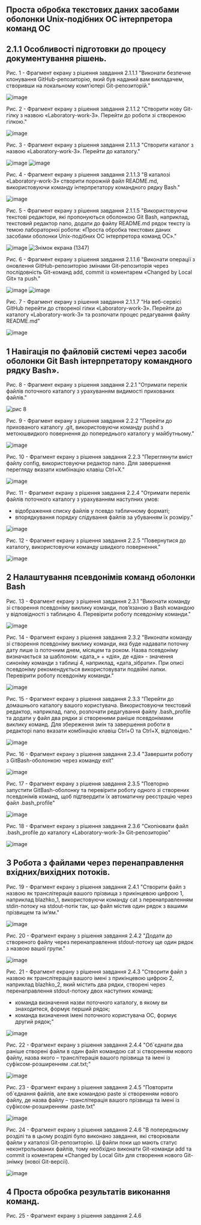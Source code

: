 ## Проста обробка текстових даних засобами оболонки Unix-подібних ОС інтерпретора команд ОС
## 2.1.1 Особливості підготовки до процесу документування рішень.

Рис. 1 - Фрагмент екрану з рішення завдання 2.1.1.1 "Виконати безпечне клонування GitHub-репозиторію, який був наданий вам викладачем, створивши на локальному комп’ютері Git-репозиторій."

![image](https://github.com/neverovalera/WebAR-Optical-telegraph/assets/162915351/7af84200-d971-4a16-b006-ef8b6160080f)

Рис. 2 - Фрагмент екрану з рішення завдання 2.1.1.2 "Створити нову Git-гілку з назвою «Laboratory-work-3». Перейти до роботи зі створеною гілкою."

![image](https://github.com/neverovalera/WebAR-Optical-telegraph/assets/162915351/c921a73c-440f-4f0d-b507-8dcaf87459f3)

Рис. 3 - Фрагмент екрану з рішення завдання 2.1.1.3 "Створити каталог з назвою «Laboratory-work-3». Перейти до каталогу."

![image](https://github.com/neverovalera/WebAR-Optical-telegraph/assets/162915351/dabe0acf-4548-46c0-8b50-66052fc9ec38)
![image](https://github.com/neverovalera/WebAR-Optical-telegraph/assets/162915351/d093fdfa-d543-4a06-9028-227f7791c52d)

Рис. 4 - Фрагмент екрану з рішення завдання 2.1.1.3 "В каталозі «Laboratory-work-3» створити порожній файл README.md, використовуючи команду інтерпретатору командного рядку Bash."

![image](https://github.com/neverovalera/WebAR-Optical-telegraph/assets/162915351/b2b439e3-b8c8-42d3-ba0b-5ce9833b6b8b)

Рис. 5 - Фрагмент екрану з рішення завдання 2.1.1.5 "Використовуючи текстові редактори, які пропонуються оболонкою Git Bash, наприклад, текстовий редактор nano, додати до файлу README.md рядок тексту із темою лабораторної роботи: «Проста обробка текстових даних засобами оболонки Unix-подібних ОС інтерпретора команд ОС»."

![image](https://github.com/neverovalera/WebAR-Optical-telegraph/assets/162915351/c8ffacd2-6066-4e02-ba87-79db06138ac9)
![Знімок екрана (1347)](https://github.com/neverovalera/WebAR-Optical-telegraph/assets/162915351/7c22c9e9-8baf-4c68-bb57-be2e83c4c739)

Рис. 6 - Фрагмент екрану з рішення завдання 2.1.1.6 "Виконати операції з оновлення GitHub-репозиторію змінами Git-репозиторія через послідовність Git-команд add, commit із коментарем «Changed by Local Git» та push."

![image](https://github.com/neverovalera/WebAR-Optical-telegraph/assets/162915351/790de809-3a23-4bbf-9a27-98bae7034606)
![image](https://github.com/neverovalera/WebAR-Optical-telegraph/assets/162915351/bcaf6f87-233e-4acb-b254-8cf1e2e2d2e8)

Рис. 7 - Фрагмент екрану з рішення завдання 2.1.1.7 "На веб-сервісі GitHub перейти до створеної гілки «Laboratory-work-3». Перейти до каталогу «Laboratory-work-3» та розпочати процес редагування файлу README.md" 
 
![image](https://github.com/neverovalera/WebAR-Optical-telegraph/assets/162915351/770834a5-2b24-415e-86ac-f106b9b67bff)

## 1 Навігація по файловій системі через засоби оболонки Git Bash інтерпретатору командного рядку Bash».

Рис. 8 - Фрагмент екрану з рішення завдання 2.2.1 "Отримати перелік файлів поточного каталогу з урахуванням видимості прихованих файлів."

![рис  8](https://github.com/neverovalera/WebAR-Optical-telegraph/assets/162915351/6b2ab4e7-bdf5-4cd1-968c-e35ae7ba0f1b)

Рис. 9 - Фрагмент екрану з рішення завдання 2.2.2 "Перейти до прихованого каталогу .git, використовуючи команду pushd з метоюшвидкого повернення до попереднього каталогу у майбутньому."

![image](https://github.com/neverovalera/WebAR-Optical-telegraph/assets/162915351/8b30abd0-27e8-44af-8ff8-957f5241803b)

Рис. 10 - Фрагмент екрану з рішення завдання 2.2.3 "Переглянути вміст файлу config, використовуючи редактор nano. Для завершення перегляду вказати комбінацію клавіш Ctrl+X."

![image](https://github.com/neverovalera/WebAR-Optical-telegraph/assets/162915351/780e1538-5b53-43e1-bfa7-61f5a3d7f660)

Рис. 11 - Фрагмент екрану з рішення завдання 2.2.4 "Отримати перелік файлів поточного каталогу з урахуванням наступних умов:
- відображення списку файлів у псевдо табличному форматі;
- впорядкування порядку слідування файлів за убуванням їх розміру."

![image](https://github.com/neverovalera/WebAR-Optical-telegraph/assets/162915351/c61e90b6-7059-4d66-a9d4-47704d90af76)

Рис. 12 - Фрагмент екрану з рішення завдання 2.2.5 "Повернутися до каталогу, використовуючи команду швидкого повернення."

![image](https://github.com/neverovalera/WebAR-Optical-telegraph/assets/162915351/2004da74-5ba1-456e-9d5f-6189442f4c29)

## 2 Налаштування псевдонімів команд оболонки Bash

Рис. 13 - Фрагмент екрану з рішення завдання 2.3.1 "Виконати команду зі створення псевдоніму виклику команди, пов’язаною з Bash командою у відповідності з таблицею 4. Перевірити роботу псевдоніму команди."

![image](https://github.com/neverovalera/WebAR-Optical-telegraph/assets/162915351/fc14298f-a00e-4cf6-9410-aa6ad69b035d)

Рис. 14 - Фрагмент екрану з рішення завдання 2.3.2 "Виконати команду зі створення псевдоніму виклику команди, яка буде надавати поточну дату лише із поточним днем, місяцем та роком. Назва псевдоніму визначається за шаблоном: «дата_» + «дія», де «дія» - значення синоніму команди з таблиці 4, наприклад, «дата_зібрати». При описі псевдоніму рекомендується використовувати подвійні лапки. Перевірити роботу псевдоніму команди."

![image](https://github.com/neverovalera/WebAR-Optical-telegraph/assets/162915351/b0855380-44fc-4132-8038-b46ae52afdad)

Рис. 15 - Фрагмент екрану з рішення завдання 2.3.3 "Перейти до домашнього каталогу вашого користувача. Використовуючи текстовий редактор, наприклад, nano, розпочати редагування файлу .bash_profile та додати у файл два рядки зі створеними раніше псевдонімами виклику команд. Для збереження змін та завершення роботи в редакторі nano вказати комбінацію клавіш Ctrl+O та Ctrl+X, відповідно."

![image](https://github.com/neverovalera/WebAR-Optical-telegraph/assets/162915351/0282f143-c1dc-4e08-bbb1-80d2c8b5dd4a)

Рис. 16 - Фрагмент екрану з рішення завдання 2.3.4 "Завершити роботу з GitBash-оболонкою через команду exit"

![image](https://github.com/neverovalera/WebAR-Optical-telegraph/assets/162915351/3803768c-1fdd-4deb-bd6e-29a7342a2ddb)

Рис. 17 - Фрагмент екрану з рішення завдання 2.3.5 "Повторно запустити GitBash-оболонку та перевірити роботу одного зі створених псевдонімів команд, щоб підтвердити їх автоматичну реєстрацію через файл .bash_profile"

![image](https://github.com/neverovalera/WebAR-Optical-telegraph/assets/162915351/8d011e0a-6952-407e-ac32-14a1b432b7e9)

Рис. 18 - Фрагмент екрану з рішення завдання 2.3.6 "Скопіювати файл .bash_profile до каталогу «Laboratory-work-3» Git-репозиторію"

![image](https://github.com/neverovalera/WebAR-Optical-telegraph/assets/162915351/624826fb-1e4b-4ccf-9638-125a32ee9f7d)

## 3 Робота з файлами через перенаправлення вхідних/вихідних потоків.

Рис. 19 - Фрагмент екрану з рішення завдання 2.4.1 "Створити файл з назвою як транслітерація вашого прізвища з прикінцевою цифрою 1, наприклад blazhko_1, використовуючи команду cat з перенаправленням stdin-потоку на stdout-потік так, що файл містив один рядок з вашими прізвищем та ім’ям."

![image](https://github.com/neverovalera/WebAR-Optical-telegraph/assets/162915351/658782d5-c883-4c79-b07d-08b792af641e)

Рис. 20 - Фрагмент екрану з рішення завдання 2.4.2 "Додати до створеного файлу через перенаправлення stdout-потоку ще один рядок з назвою вашої групи."

![image](https://github.com/neverovalera/WebAR-Optical-telegraph/assets/162915351/5da94f4f-c989-4851-9c0b-b8b2fef41764)

Рис. 21 - Фрагмент екрану з рішення завдання 2.4.3 "Створити файл з назвою як транслітерація вашого імені з прикінцевою цифрою 2, наприклад blazhko_2, який містить два рядки, створені через перенаправлення stdout-потоку двох наступних команд:
- команда визначення назви поточного каталогу, в якому ви знаходитеся, формує
перший рядок;
- команда визначення імені поточного користувача ОС, формує другий рядок;"

![image](https://github.com/neverovalera/WebAR-Optical-telegraph/assets/162915351/afdc6731-a619-463b-8144-ddd5dde8e6bd)
  
Рис. 22 - Фрагмент екрану з рішення завдання 2.4.4 "Об`єднати два раніше створені файли в один файл командою cat зі створенням нового файлу, назва якого – транслітерація вашого прізвища та імені із суфіксом-розширенням .cat.txt;"

![image](https://github.com/neverovalera/WebAR-Optical-telegraph/assets/162915351/0ef5d506-0930-4f63-91dd-40e412b86490)

Рис. 23 - Фрагмент екрану з рішення завдання 2.4.5 "Повторити об`єднання файлів, але вже командою paste зі створенням нового файлу, де назва файлу – транслітерація вашого прізвища та імені із суфіксом-розширенням .paste.txt"

![image](https://github.com/neverovalera/WebAR-Optical-telegraph/assets/162915351/fcb40933-eed3-439f-8f7c-a8259d689f9f)

Рис. 24 - Фрагмент екрану з рішення завдання 2.4.6 "В попередньому розділі та в цьому розділі було виконано завдання, які створювали файли у каталозі Git-репозиторію. Ці файли поки що мають статус неконтрольованих файлів, тому необхідно виконати Git-команди add та commit із коментарем «Changed by Local Git» для створення нового Git-знімку (нової Git-версії).

![image](https://github.com/neverovalera/WebAR-Optical-telegraph/assets/162915351/a8e57ef1-2739-4303-9913-073ca1e1f0a8)

## 4 Проста обробка результатів виконання команд.

Рис. 25 - Фрагмент екрану з рішення завдання 2.4.6
